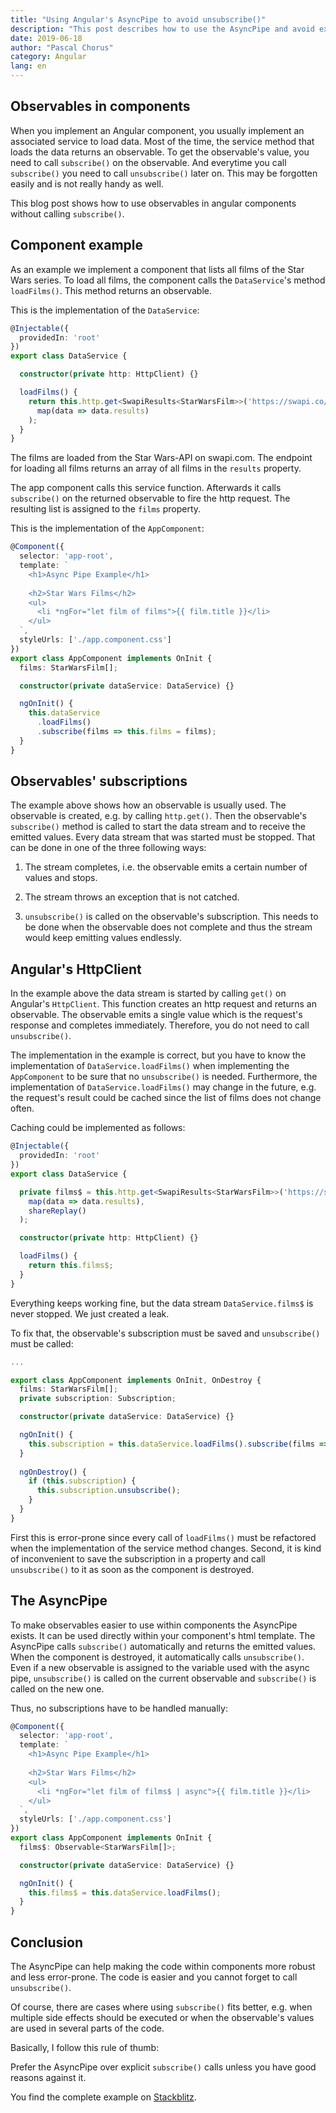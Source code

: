 ```yaml
---
title: "Using Angular's AsyncPipe to avoid unsubscribe()"
description: "This post describes how to use the AsyncPipe and avoid explicit calls of unsubscribe()"
date: 2019-06-18
author: "Pascal Chorus"
category: Angular
lang: en
---
```


## Observables in components

When you implement an Angular component, you usually implement an associated service
to load data.
Most of the time, the service method that loads the data returns an observable.
To get the observable's value, you need to call `subscribe()` on the observable.
And everytime you call `subscribe()` you need to call `unsubscribe()` later on.
This may be forgotten easily and is not really handy as well.

This blog post shows how to use observables in angular components without
calling `subscribe()`.


## Component example

As an example we implement a component that lists all films of the Star Wars series.
To load all films, the component calls the `DataService`'s method `loadFilms()`.
This method returns an observable.

This is the implementation of the `DataService`:
```typescript
@Injectable({
  providedIn: 'root'
})
export class DataService {

  constructor(private http: HttpClient) {}

  loadFilms() {
    return this.http.get<SwapiResults<StarWarsFilm>>('https://swapi.co/api/films/').pipe(
      map(data => data.results)
    );
  }
}
```
The films are loaded from the Star Wars-API on swapi.com.
The endpoint for loading all films returns an array of all films in the `results` property.

The app component calls this service function.
Afterwards it calls `subscribe()` on the returned observable to fire the http request.
The resulting list is assigned to the `films` property.


This is the implementation of the `AppComponent`:
```typescript
@Component({
  selector: 'app-root',
  template: `
    <h1>Async Pipe Example</h1>
    
    <h2>Star Wars Films</h2>
    <ul>
      <li *ngFor="let film of films">{{ film.title }}</li>
    </ul>
  `,
  styleUrls: ['./app.component.css']
})
export class AppComponent implements OnInit {
  films: StarWarsFilm[];

  constructor(private dataService: DataService) {}

  ngOnInit() {
    this.dataService
      .loadFilms()
      .subscribe(films => this.films = films);
  }
}
```


## Observables' subscriptions

The example above shows how an observable is usually used.
The observable is created, e.g. by calling `http.get()`.
Then the observable's `subscribe()` method is called to start the data stream
and to receive the emitted values.
Every data stream that was started must be stopped.
That can be done in one of the three following ways:

1. The stream completes, i.e. the observable emits a certain number of values
and stops.

2. The stream throws an exception that is not catched.

3. `unsubscribe()` is called on the observable's subscription. This needs to be done
when the observable does not complete and thus the stream would 
keep emitting values endlessly. 


## Angular's HttpClient
In the example above the data stream is started by calling `get()` on Angular's
`HttpClient`. This function creates an http request and returns an observable.
The observable emits a single value which is the request's response and completes
immediately. Therefore, you do not need to call `unsubscribe()`.

The implementation in the example is correct, but you have to know the implementation
of `DataService.loadFilms()` when implementing the `AppComponent` to be sure
that no `unsubscribe()` is needed.
Furthermore, the implementation of `DataService.loadFilms()` may change in the
future, e.g. the request's result could be cached since the list of films
does not change often.

Caching could be implemented as follows:
```typescript
@Injectable({
  providedIn: 'root'
})
export class DataService {

  private films$ = this.http.get<SwapiResults<StarWarsFilm>>('https://swapi.co/api/films/').pipe(
    map(data => data.results),
    shareReplay()
  );

  constructor(private http: HttpClient) {}

  loadFilms() {
    return this.films$;
  }
}
```

Everything keeps working fine, but the data stream `DataService.films$` is never stopped.
We just created a leak.

To fix that, the observable's subscription must be saved and `unsubscribe()`
must be called:
```typescript
...

export class AppComponent implements OnInit, OnDestroy {
  films: StarWarsFilm[];
  private subscription: Subscription;

  constructor(private dataService: DataService) {}

  ngOnInit() {
    this.subscription = this.dataService.loadFilms().subscribe(films => this.films = films);
  }
  
  ngOnDestroy() {
    if (this.subscription) {
      this.subscription.unsubscribe();
    }
  }
}
```

First this is error-prone since every call of `loadFilms()` must be refactored
when the implementation of the service method changes.
Second, it is kind of inconvenient to save the subscription in a property
and call `unsubscribe()` to it as soon as the component is destroyed.


## The AsyncPipe

To make observables easier to use within components the AsyncPipe exists.
It can be used directly within your component's html template.
The AsyncPipe calls `subscribe()` automatically and returns the emitted values.
When the component is destroyed, it automatically calls `unsubscribe()`.
Even if a new observable is assigned to the variable used with the async pipe,
`unsubscribe()` is called on the current observable and `subscribe()` is called
on the new one.

Thus, no subscriptions have to be handled manually:
```typescript
@Component({
  selector: 'app-root',
  template: `
    <h1>Async Pipe Example</h1>
    
    <h2>Star Wars Films</h2>
    <ul>
      <li *ngFor="let film of films$ | async">{{ film.title }}</li>
    </ul>
  `,
  styleUrls: ['./app.component.css']
})
export class AppComponent implements OnInit {
  films$: Observable<StarWarsFilm[]>;

  constructor(private dataService: DataService) {}

  ngOnInit() {
    this.films$ = this.dataService.loadFilms();
  }
}
```

## Conclusion

The AsyncPipe can help making the code within components more robust and less
error-prone.
The code is easier and you cannot forget to call `unsubscribe()`.

Of course, there are cases where using `subscribe()` fits better, e.g. when
multiple side effects should be executed or when the observable's values
are used in several parts of the code.

Basically, I follow this rule of thumb:

Prefer the AsyncPipe over explicit `subscribe()` calls unless you have good
reasons against it.

You find the complete example on [Stackblitz](https://stackblitz.com/github/pchorus/async-pipe-example).
